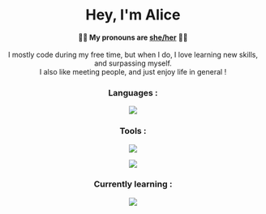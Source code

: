 <div align="center"><h1><b>Hey, I'm Alice</b></h1></div>

<div align="center"><b>🏳️‍⚧️ My pronouns are <ins>she/her</ins></b> 🏳️‍⚧️</div><br>
<div align="center">I mostly code during my free time, but when I do, I love learning new skills, and surpassing myself.</div>
<div align="center">I also like meeting people, and just enjoy life in general !</div>

<div align="center"><h3>Languages :</h3></div>
<p align="center">
    <img src="https://skillicons.dev/icons?i=java,kotlin,js,ts,nodejs,powershell">
</p>

<div align="center"><h3>Tools :</h3></div>
<p align="center">
    <img src="https://skillicons.dev/icons?i=discord,docker,electron,git,github,gitlab,gradle,mongodb,mysql,redis">
</p>
<p align="center">
    <img src="https://skillicons.dev/icons?i=idea,visualstudio,vscode">
</p>

<div align="center"><h3>Currently learning :</h3></div>
<p align="center">
    <img src="https://skillicons.dev/icons?i=html,css,cs,cpp">
</p>
